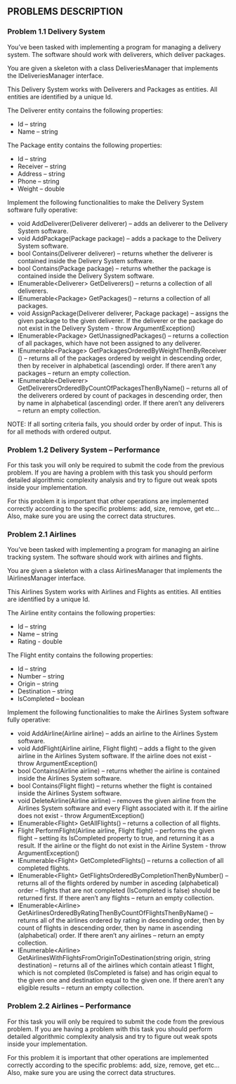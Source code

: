 ## PROBLEMS DESCRIPTION


### Problem 1.1	Delivery System

You’ve been tasked with implementing a program for managing a delivery system. The software should work with deliverers, which deliver packages.

You are given a skeleton with a class DeliveriesManager that implements the IDeliveriesManager interface. 

This Delivery System works with Deliverers and Packages as entities. All entities are identified by a unique Id. 

The Deliverer entity contains the following properties:

  +	Id – string
  +	Name – string

The Package entity contains the following properties:

  +	Id – string
  +	Receiver – string 
  +	Address – string
  +	Phone – string
  +	Weight – double

Implement the following functionalities to make the Delivery System software fully operative:

  +	void AddDeliverer(Deliverer deliverer) – adds an deliverer to the Delivery System software.
  +	void AddPackage(Package package) – adds a package to the Delivery System software.
  +	bool Contains(Deliverer deliverer) – returns whether the deliverer is contained inside the Delivery System software.
  +	bool Contains(Package package) – returns whether the package is contained inside the Delivery System software.
  +	IEnumerable\<Deliverer\> GetDeliverers() – returns a collection of all deliverers.
  +	IEnumerable\<Package\> GetPackages() – returns a collection of all packages.
  +	void AssignPackage(Deliverer deliverer, Package package) – assigns the given package to the given deliverer. If the deliverer or the package do not exist in the Delivery System - throw ArgumentException()
  +	IEnumerable\<Package\> GetUnassignedPackages() – returns a collection of all packages, which have not been assigned to any deliverer. 
  +	IEnumerable\<Package\> GetPackagesOrderedByWeightThenByReceiver () – returns all of the packages ordered by weight in descending order, then by receiver in alphabetical (ascending) order. If there aren’t any packages – return an empty collection. 
  +	IEnumerable\<Deliverer\> GetDeliverersOrderedByCountOfPackagesThenByName() – returns all of the deliverers ordered by count of packages in descending order, then by name in alphabetical (ascending) order. If there aren’t any deliverers – return an empty collection.

NOTE: If all sorting criteria fails, you should order by order of input. This is for all methods with ordered output.
### Problem 1.2	Delivery System – Performance

For this task you will only be required to submit the code from the previous problem. If you are having a problem with this task you should perform detailed algorithmic complexity analysis and try to figure out weak spots inside your implementation.

For this problem it is important that other operations are implemented correctly according to the specific problems: add, size, remove, get etc… Also, make sure you are using the correct data structures.

### Problem 2.1	Airlines

You’ve been tasked with implementing a program for managing an airline tracking system. The software should work with airlines and flights.

You are given a skeleton with a class AirlinesManager that implements the IAirlinesManager interface. 

This Airlines System works with Airlines and Flights as entities. All entities are identified by a unique Id. 

The Airline entity contains the following properties:

  +	Id – string
  +	Name – string
  +	Rating - double

The Flight entity contains the following properties:

  +	Id – string
  +	Number – string 
  +	Origin – string
  +	Destination – string
  +	IsCompleted – boolean 

Implement the following functionalities to make the Airlines System software fully operative:

  +	void AddAirline(Airline airline) – adds an airline to the Airlines System software.
  +	void AddFlight(Airline airline, Flight flight) – adds a flight to the given airline in the Airlines System software. If the airline does not exist - throw ArgumentException()
  +	bool Contains(Airline airline) – returns whether the airline is contained inside the Airlines System software.
  +	bool Contains(Flight flight) – returns whether the flight is contained inside the Airlines System software.
  +	void DeleteAirline(Airline airline) – removes the given airline from the Airlines System software and every Flight associated with it. If the airline does not exist - throw ArgumentException()
  +	IEnumerable\<Flight\> GetAllFlights() – returns a collection of all flights.
  +	Flight PerformFlight(Airline airline, Flight flight) – performs the given flight – setting its IsCompleted property to true, and returning it as a result. If the airline or the flight do not exist in the Airline System - throw ArgumentException()
  +	IEnumerable\<Flight\> GetCompletedFlights() – returns a collection of all completed flights.
  +	IEnumerable\<Flight\> GetFlightsOrderedByCompletionThenByNumber() – returns all of the flights ordered by number in asceding (alphabetical) order – flights that are not completed (IsCompleted is false) should be returned first. If there aren’t any flights – return an empty collection. 
  +	IEnumerable\<Airline\> GetAirlinesOrderedByRatingThenByCountOfFlightsThenByName() – returns all of the airlines ordered by rating in descending order, then by count of flights in descending order, then by name in ascending (alphabetical) order. If there aren’t any airlines – return an empty collection. 
  +	IEnumerable\<Airline\> GetAirlinesWithFlightsFromOriginToDestination(string origin, string destination) – returns all of the airlines which contain atleast 1 flight, which is not completed (IsCompleted is false) and has origin equal to the given one and destination equal to the given one. If there aren’t any eligible results – return an empty collection. 

### Problem 2.2 Airlines – Performance

For this task you will only be required to submit the code from the previous problem. If you are having a problem with this task you should perform detailed algorithmic complexity analysis and try to figure out weak spots inside your implementation.

For this problem it is important that other operations are implemented correctly according to the specific problems: add, size, remove, get etc… Also, make sure you are using the correct data structures.